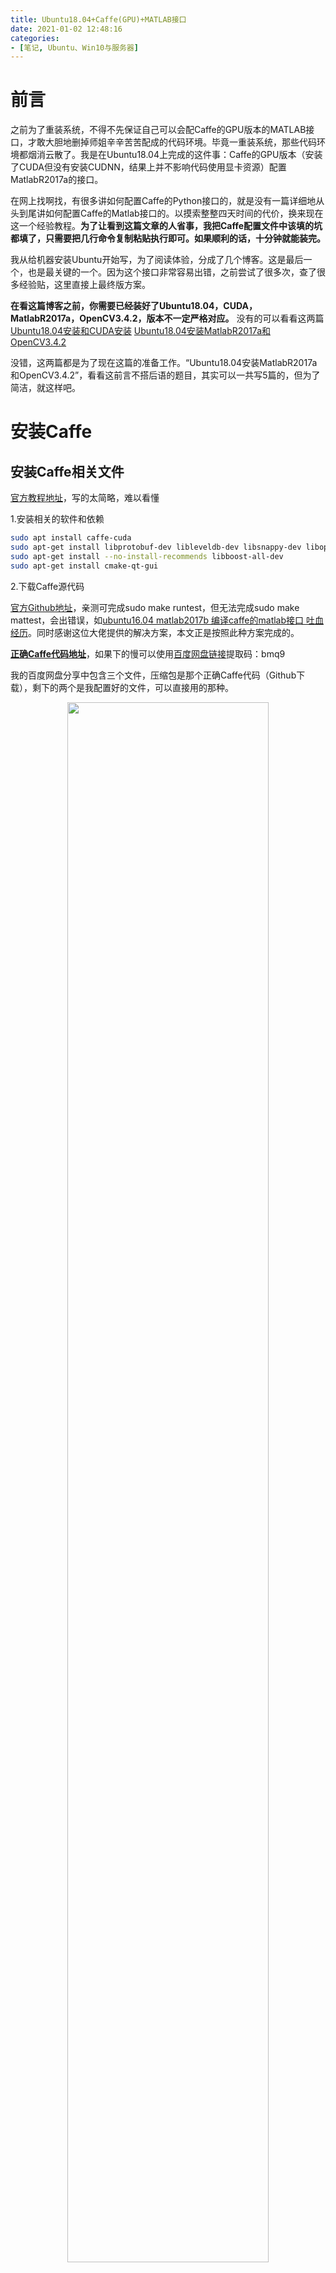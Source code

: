 ```yaml
---
title: Ubuntu18.04+Caffe(GPU)+MATLAB接口
date: 2021-01-02 12:48:16
categories: 
- [笔记, Ubuntu、Win10与服务器]
---
```


# 前言
之前为了重装系统，不得不先保证自己可以会配Caffe的GPU版本的MATLAB接口，才敢大胆地删掉师姐辛辛苦苦配成的代码环境。毕竟一重装系统，那些代码环境都烟消云散了。我是在Ubuntu18.04上完成的这件事：Caffe的GPU版本（安装了CUDA但没有安装CUDNN，结果上并不影响代码使用显卡资源）配置MatlabR2017a的接口。

<!--more-->

在网上找啊找，有很多讲如何配置Caffe的Python接口的，就是没有一篇详细地从头到尾讲如何配置Caffe的Matlab接口的。以摸索整整四天时间的代价，换来现在这一个经验教程。**为了让看到这篇文章的人省事，我把Caffe配置文件中该填的坑都填了，只需要把几行命令复制粘贴执行即可。如果顺利的话，十分钟就能装完。**

我从给机器安装Ubuntu开始写，为了阅读体验，分成了几个博客。这是最后一个，也是最关键的一个。因为这个接口非常容易出错，之前尝试了很多次，查了很多经验贴，这里直接上最终版方案。

**在看这篇博客之前，你需要已经装好了Ubuntu18.04，CUDA，MatlabR2017a，OpenCV3.4.2，版本不一定严格对应。** 没有的可以看看这两篇
[Ubuntu18.04安装和CUDA安装](https://blog.csdn.net/a171232886/article/details/112069313)
[Ubuntu18.04安装MatlabR2017a和OpenCV3.4.2](https://blog.csdn.net/a171232886/article/details/112075763)

没错，这两篇都是为了现在这篇的准备工作。“Ubuntu18.04安装MatlabR2017a和OpenCV3.4.2”，看看这前言不搭后语的题目，其实可以一共写5篇的，但为了简洁，就这样吧。

# 安装Caffe
## 安装Caffe相关文件
[官方教程地址](http://caffe.berkeleyvision.org/install_apt.html)，写的太简略，难以看懂

1.安装相关的软件和依赖
```bash
sudo apt install caffe-cuda
sudo apt-get install libprotobuf-dev libleveldb-dev libsnappy-dev libopencv-dev libhdf5-serial-dev protobuf-compiler libopenblas-dev liblapack-dev libatlas-base-dev libgflags-dev libgoogle-glog-dev liblmdb-dev
sudo apt-get install --no-install-recommends libboost-all-dev
sudo apt-get install cmake-qt-gui
```
2.下载Caffe源代码

[官方Github地址](https://github.com/BVLC/caffe/)，亲测可完成sudo make runtest，但无法完成sudo make mattest，会出错误，如[ubuntu16.04 matlab2017b 编译caffe的matlab接口 吐血经历](https://blog.csdn.net/sethinking/article/details/90441407)。同时感谢这位大佬提供的解决方案，本文正是按照此种方案完成的。

[**正确Caffe代码地址**](https://github.com/gy1874/caffe-rpnbf-cudnn5)，如果下的慢可以使用[百度网盘链接](https://pan.baidu.com/s/1Uhf1pUBnAsyDsGWwW3GM4Q )提取码：bmq9

我的百度网盘分享中包含三个文件，压缩包是那个正确Caffe代码（Github下载），剩下的两个是我配置好的文件，可以直接用的那种。
<div align="center"> 
<img src="../images/Ubuntu18_04-CaffeGPU-MATLAB接口/0.png" width="80%"> 
</div> 

 - 把压缩包解压，对应的文件夹名caffe-rpnbf-cudnn5-master改为caffe（不改也行，只是为了方便）
 - 把Makefile和Makefile.config替换掉caffe文件夹下的同名文件
 

3.网盘中Makefile.config文件相对于Makefile.config.example的修改

 - Cuda路径
Makefile.config第30行
```bash
CUDA_DIR := /usr/local/cuda-10.2
```

 - Matlab路径
 Makefile.config第68行
 ```bash
 MATLAB_DIR := /usr/local/MATLAB/R2017a
```
如果是CUDA和MATLAB安装时选择默认路径的话，以上两项不必再改。对于不求甚解的同学，只关注上两个地方即可，==**下面可跳过**==。以下为网盘中Makefile.config文件相对于Makefile.config.example的其他修改处。
 - CUDA_ARCH
  Makefile.config第39行开始，相较于原来,将前两项注释掉，修改为:
 ```bash
  CUDA_ARCH := #-gencode arch=compute_20,code=sm_20 \
		#-gencode arch=compute_20,code=sm_21 \
		-gencode arch=compute_30,code=sm_30 \
		-gencode arch=compute_35,code=sm_35 \
		-gencode arch=compute_50,code=sm_50 \
		-gencode arch=compute_52,code=sm_52 \
		-gencode arch=compute_60,code=sm_60 \
		-gencode arch=compute_61,code=sm_61 \
		-gencode arch=compute_61,code=compute_61
```
 - 依赖项
 Makefile.config第98行，修改如下
  ```bash
  INCLUDE_DIRS := $(PYTHON_INCLUDE) /usr/local/include /usr/include/hdf5/serial/
  LIBRARY_DIRS := $(PYTHON_LIB) /usr/lib/x86_64-linux-gnu/hdf5/serial \
              /usr/local/lib /usr/lib
  ```

 - OpenCV
 Makefile.config第23行，去掉注释，修改如下
  ```bash
  OPENCV_VERSION := 3
  ```

4.网盘中Makefile文件相对于Makefile原文件的修改 ==**（可跳过）**== 
参考[recipe for target '.build_release/lib/libcaffe.so.1.0.0' failed](https://blog.csdn.net/qq_33144323/article/details/81741671)
Makefile第181行，修改为
  ```bash
  LIBRARIES += glog gflags protobuf boost_system boost_filesystem m hdf5_serial_hl hdf5_serial
  ```

## 修改环境变量和相关依赖项

1. 修改环境变量

 - 打开环境变量
  ```bash
  sudo gedit ~/.bashrc
  ```
 - 在.bashrc最后添加
  ```bash
  export LD_PRELOAD=/usr/lib/x86_64-linux-gnu/libtiff.so.5:/usr/lib/x86_64-linux-gnu/libstdc++.so.6:/usr/lib/x86_64-linux-gnu/libprotobuf.so.9
  export LD_LIBRARY_PATH=/usr/lib/x86_64-linux-gnu/:/usr/local/cuda-10.2/lib64
  ```
  <div align="center"> 
  <img src="../images/Ubuntu18_04-CaffeGPU-MATLAB接口/1.png" width="80%"> 
  </div> 

 - 使修改的环境变量生效
  ```bash
  source ~/.bashrc
  ```

2. 修改Matlab中的文件
参考[Doesn't Matlab work on ubuntu 16.04?
](https://askubuntu.com/questions/758892/doesnt-matlab-work-on-ubuntu-16-04)
将/usr/local/MATLAB/R2017a/sys/os/glnxa64/中的libstdc++.so.6重命名为libstdc++.so.6.old，使其失效。

## 配置Caffe的MATLAB接口

依次运行以下命令。-j32是指32核cpu同时运行，这样会快很多。（建议先查一下机器是多少核cpu，我这里是32核。）
  ```bash
sudo make all matcaffe -j32
sudo make mattest  -j32
```

也可直接运行以下命令，会自动执行第一个命令
  ```bash
sudo make mattest  -j32
```
==**若看见下图，恭喜！编译成功！**==
<div align="center"> 
<img src="../images/Ubuntu18_04-CaffeGPU-MATLAB接口/2.png" width="80%"> 
</div> 

# 在MatlabR2017a中使用Caffe

```bash
CAFFEPATH = '/media/HardDisk_C/caffe/';   % Caffe文件夹所在路径
                        
USE_GPU = true;         % set to false, if no GPU available -> slowest
GPU_ID = 0;             % 使用第0块显卡
addpath([CAFFEPATH '/matlab'])

if USE_GPU
  caffe.set_mode_gpu();
  caffe.set_device(GPU_ID);
else
  caffe.set_mode_cpu();
end
```
**此时，需保证第0块显卡有足够的显存空间，否则Matlab会闪退！**

下图是我从代码运行结果中挑出的一张比较喜欢的图片
<div align="center"> 
<img src="../images/Ubuntu18_04-CaffeGPU-MATLAB接口/3.png" width="80%"> 
</div> 
大功告成！

# 值得参考的经验资料

1.[ubuntu16.04 matlab2017b 编译caffe的matlab接口 吐血经历 解决几乎所有make mattest问题](https://blog.csdn.net/sethinking/article/details/90441407)

2.[ubuntu18.04系统安装caffe过程](https://www.cnblogs.com/yangyuqing/p/12932434.html)

3.[caffe常错问题及解决方案](https://blog.csdn.net/qq_36429298/article/details/68314590)

4.[Ubuntu18.04LTS下基于 Anaconda3 安装和编译 Caffe-GPU](https://blog.csdn.net/CAU_Ayao/article/details/83536320#1__18)

5.[糟心的caffe+ matlab编译路程](https://www.cnblogs.com/captain-dl/p/11012710.html)


# 附：Caffe的Python接口
1.用conda安装不香吗？
  ```bash
conda install caffe-gpu
```
只要有Anaconda，运行这条命令即可，不必在装cuda，下caffe，改环境变量，conda包办一切。

2.使用import caffe
<div align="center"> 
<img src="../images/Ubuntu18_04-CaffeGPU-MATLAB接口/4.png" width="80%"> 
</div> 

# 结语
鉴于小王同学在研究Caffe的MATLAB接口时，没有一篇博客的方法从头到尾对他所在的情况都是正确的。小王在一些问题的解决方案上，甚至搞出了排列组合，所以他纯粹是试出来的。鉴于这种情况，小王想起了一句话：万物皆虚,万事皆允。

